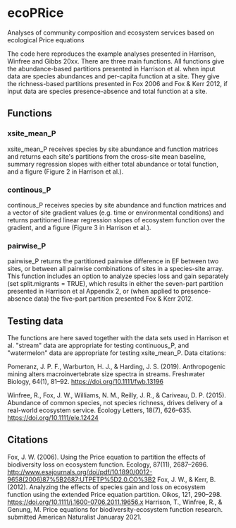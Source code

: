 # ecoPRice
Analyses of community composition and ecosystem services based on ecological Price equations

The code here reproduces the example analyses presented in Harrison, Winfree and Gibbs 20xx. There are three main functions. All functions give the abundance-based partitions presented in Harrison et al. when input data are species abundances and per-capita function at a site. They give the richness-based partitions presented in Fox 2006 and Fox & Kerr 2012, if input data are species presence-absence and total function at a site.


## Functions

### xsite_mean_P 
xsite_mean_P receives species by site abundance and function matrices and returns each site's partitions from the cross-site mean baseline, summary regression slopes with either total abundance or total function, and a figure (Figure 2 in Harrison et al.). 

### continous_P 
continous_P receives species by site abundance and function matrices and a vector of site gradient values (e.g. time or environmental conditions) and returns partitioned linear regression slopes of ecosystem function over the gradient, and a figure (Figure 3 in Harrison et al.).

### pairwise_P
pairwise_P returns the partitioned pairwise difference in EF between two sites, or between all pairwise combinations of sites in a species-site array. This function includes an option to analyze species loss and gain separately (set split.migrants = TRUE), which results in either the seven-part partition presented in Harrison et al Appendix 2, or (when applied to presence-absence data) the five-part partition presented Fox & Kerr 2012.


## Testing data
The functions are here saved together with the data sets used in Harrison et al. "stream" data are appropriate for testing continuous_P, and "watermelon" data are appropriate for testing xsite_mean_P. Data citations:

Pomeranz, J. P. F., Warburton, H. J., & Harding, J. S. (2019). Anthropogenic mining alters macroinvertebrate size spectra in streams. Freshwater Biology, 64(1), 81–92. https://doi.org/10.1111/fwb.13196

Winfree, R., Fox, J. W., Williams, N. M., Reilly, J. R., & Cariveau, D. P. (2015). Abundance of common species, not species richness, drives delivery of a real-world ecosystem service. Ecology Letters, 18(7), 626–635. https://doi.org/10.1111/ele.12424

## Citations
Fox, J. W. (2006). Using the Price equation to partition the effects of biodiversity loss on ecosystem function. Ecology, 87(11), 2687–2696. http://www.esajournals.org/doi/pdf/10.1890/0012-9658(2006)87%5B2687:UTPETP%5D2.0.CO%3B2
Fox, J. W., & Kerr, B. (2012). Analyzing the effects of species gain and loss on ecosystem function using the extended Price equation partition. Oikos, 121, 290–298. https://doi.org/10.1111/j.1600-0706.2011.19656.x
Harrison, T., Winfree, R., & Genung, M. Price equations for biodiversity-ecosystem function research. submitted American Naturalist Januaray 2021.
